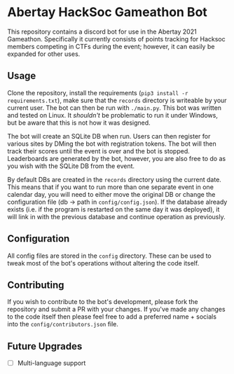# Abertay HackSoc Gameathon Bot

This repository contains a discord bot for use in the Abertay 2021 Gameathon. Specifically it currently consists of points tracking for Hacksoc members competing in CTFs during the event; however, it can easily be expanded for other uses.

## Usage

Clone the repository, install the requirements (`pip3 install -r requirements.txt`), make sure that the `records` directory is writeable by your current user. The bot can then be run with `./main.py`. This bot was written and tested on Linux. It *shouldn't* be problematic to run it under Windows, but be aware that this is not how it was designed.

The bot will create an SQLite DB when run. Users can then register for various sites by DMing the bot with registration tokens. The bot will then track their scores until the event is over and the bot is stopped. Leaderboards are generated by the bot, however, you are also free to do as you wish with the SQLite DB from the event. 

By default DBs are created in the `records` directory using the current date. This means that if you want to run more than one separate event in one calendar day, you will need to either move the original DB or change the configuration file (db -> path in `config/config.json`). If the database already exists (i.e. if the program is restarted on the same day it was deployed), it will link in with the previous database and continue operation as previously.

## Configuration

All config files are stored in the `config` directory. These can be used to tweak most of the bot's operations without altering the code itself.


## Contributing

If you wish to contribute to the bot's development, please fork the repository and submit a PR with your changes. If you've made any changes to the code itself then please feel free to add a preferred name + socials into the `config/contributors.json` file.

## Future Upgrades
 - [ ] Multi-language support
